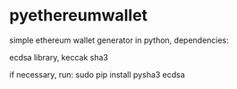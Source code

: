 # pyethereumwallet

simple ethereum wallet generator in python,
dependencies:

ecdsa library,
keccak sha3

if necessary, run:
sudo pip install pysha3 ecdsa
